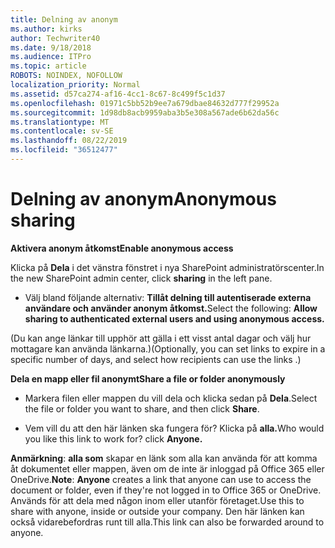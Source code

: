 ```yaml
---
title: Delning av anonym
ms.author: kirks
author: Techwriter40
ms.date: 9/18/2018
ms.audience: ITPro
ms.topic: article
ROBOTS: NOINDEX, NOFOLLOW
localization_priority: Normal
ms.assetid: d57ca274-af16-4cc1-8c67-8c499f5c1d37
ms.openlocfilehash: 01971c5bb52b9ee7a679dbae84632d777f29952a
ms.sourcegitcommit: 1d98db8acb9959aba3b5e308a567ade6b62da56c
ms.translationtype: MT
ms.contentlocale: sv-SE
ms.lasthandoff: 08/22/2019
ms.locfileid: "36512477"
---
```

# <a name="anonymous-sharing"></a><span data-ttu-id="09f34-102">Delning av anonym</span><span class="sxs-lookup"><span data-stu-id="09f34-102">Anonymous sharing</span></span>

 <span data-ttu-id="09f34-103">**Aktivera anonym åtkomst**</span><span class="sxs-lookup"><span data-stu-id="09f34-103">**Enable anonymous access**</span></span>
  
<span data-ttu-id="09f34-104">Klicka på **Dela** i det vänstra fönstret i nya SharePoint administratörscenter.</span><span class="sxs-lookup"><span data-stu-id="09f34-104">In the new SharePoint admin center, click **sharing** in the left pane.</span></span> 
  
- <span data-ttu-id="09f34-105">Välj bland följande alternativ: **Tillåt delning till autentiserade externa användare och använder anonym åtkomst.**</span><span class="sxs-lookup"><span data-stu-id="09f34-105">Select the following: **Allow sharing to authenticated external users and using anonymous access.**</span></span>
  
<span data-ttu-id="09f34-106">(Du kan ange länkar till upphör att gälla i ett visst antal dagar och välj hur mottagare kan använda länkarna.)</span><span class="sxs-lookup"><span data-stu-id="09f34-106">(Optionally, you can set links to expire in a specific number of days, and select how recipients can use the links .)</span></span>
    
 <span data-ttu-id="09f34-107">**Dela en mapp eller fil anonymt**</span><span class="sxs-lookup"><span data-stu-id="09f34-107">**Share a file or folder anonymously**</span></span>
  
- <span data-ttu-id="09f34-108">Markera filen eller mappen du vill dela och klicka sedan på **Dela**.</span><span class="sxs-lookup"><span data-stu-id="09f34-108">Select the file or folder you want to share, and then click **Share**.</span></span> 
    
- <span data-ttu-id="09f34-109">Vem vill du att den här länken ska fungera för? Klicka på **alla.**</span><span class="sxs-lookup"><span data-stu-id="09f34-109">Who would you like this link to work for? click **Anyone.**</span></span>
  
 <span data-ttu-id="09f34-110">**Anmärkning**: **alla som** skapar en länk som alla kan använda för att komma åt dokumentet eller mappen, även om de inte är inloggad på Office 365 eller OneDrive.</span><span class="sxs-lookup"><span data-stu-id="09f34-110">**Note**: **Anyone** creates a link that anyone can use to access the document or folder, even if they're not logged in to Office 365 or OneDrive.</span></span> <span data-ttu-id="09f34-111">Används för att dela med någon inom eller utanför företaget.</span><span class="sxs-lookup"><span data-stu-id="09f34-111">Use this to share with anyone, inside or outside your company.</span></span> <span data-ttu-id="09f34-112">Den här länken kan också vidarebefordras runt till alla.</span><span class="sxs-lookup"><span data-stu-id="09f34-112">This link can also be forwarded around to anyone.</span></span> 
    

